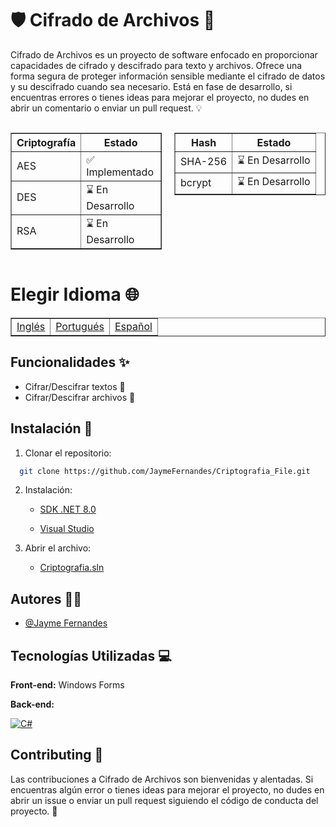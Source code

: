 
# 🛡️ Cifrado de Archivos 📜

Cifrado de Archivos es un proyecto de software enfocado en proporcionar capacidades de cifrado y descifrado para texto y archivos.
Ofrece una forma segura de proteger información sensible mediante el cifrado de datos y su descifrado cuando sea necesario.
Está en fase de desarrollo, si encuentras errores o tienes ideas para mejorar el proyecto, no dudes en abrir un comentario o enviar un pull request. 💡

<div style="display: flex;">
  <div style="flex: 1; margin-right: 10px;">
    <table border="1">
      <tr>
        <th>Criptografía</th>
        <th>Estado</th>
      </tr>
      <tr>
        <td>AES</td>
        <td>✅ Implementado</td>
      </tr>
      <tr>
        <td>DES</td>
        <td>⌛ En Desarrollo</td>
      </tr>
      <tr>
        <td>RSA</td>
        <td>⌛ En Desarrollo</td>
      </tr>
    </table>
  </div>
  <div style="flex: 1; margin-left: 10px;">
    <table border="1">
      <tr>
        <th>Hash</th>
        <th>Estado</th>
      </tr>
      <tr>
        <td>SHA-256</td>
        <td>⌛ En Desarrollo</td>
      </tr>
      <tr>
        <td>bcrypt</td>
        <td>⌛ En Desarrollo</td>
      </tr>
    </table>
  </div>
</div>

# Elegir Idioma 🌐

<table border=1>
  <tr>
    <td><a href="https://github.com/JaymeFernandes/Criptografia_File/blob/master/README.md">Inglés</a></td>
    <td><a href="https://github.com/JaymeFernandes/Criptografia_File/blob/master/README_pt.md">Portugués</a></td>
    <td><a href="https://github.com/JaymeFernandes/Criptografia_File/blob/master/README_es.md">Español</a></td>
  </tr>
</table>

## Funcionalidades ✨

- Cifrar/Descifrar textos 🔐
- Cifrar/Descifrar archivos 📁

## Instalación 🚀

1. Clonar el repositorio:


```bash
  git clone https://github.com/JaymeFernandes/Criptografia_File.git
```

2. Instalación:

    - [SDK .NET 8.0](https://download.visualstudio.microsoft.com/download/pr/cb56b18a-e2a6-4f24-be1d-fc4f023c9cc8/be3822e20b990cf180bb94ea8fbc42fe/dotnet-sdk-8.0.101-win-x64.exe)

    - [Visual Studio](https://visualstudio.microsoft.com/pt-br/)

3. Abrir el archivo:

    - [Criptografia.sln](Criptografia.sln)

## Autores 👨‍💻

- [@Jayme Fernandes](https://github.com/JaymeFernandes)


## Tecnologías Utilizadas 💻

**Front-end:** Windows Forms

**Back-end:** 

[![C#](https://img.shields.io/badge/C%23-239120?style=for-the-badge&logo=c-sharp&logoColor=white)](https://dotnet.microsoft.com/pt-br/languages/csharp)

## Contributing 🤝

Las contribuciones a Cifrado de Archivos son bienvenidas y alentadas. Si encuentras algún error o tienes ideas para mejorar el proyecto, no dudes en abrir un issue o enviar un pull request siguiendo el código de conducta del proyecto. 🙏


<style>
  /* Cor padrão para temas claros */
  .markdown-body .theme-text {
    color: white;
  }

  /* Cor do texto para temas escuros */
  .markdown-body-dark .theme-text {
    color: black;
  }
</style>
